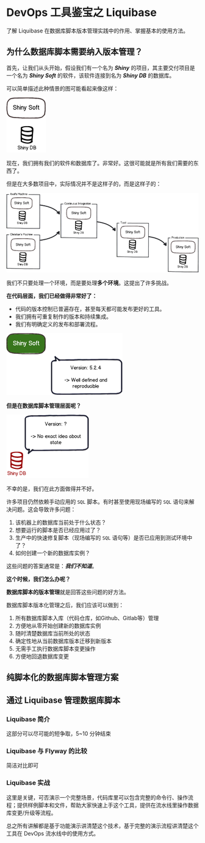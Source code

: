# DevOps 工具鉴宝之 Liquibase

了解 Liquibase 在数据库脚本版本管理实践中的作用、掌握基本的使用方法。

## 为什么数据库脚本需要纳入版本管理？

首先，让我们从头开始，假设我们有一个名为 ***Shiny*** 的项目，其主要交付项目是一个名为 ***Shiny Soft*** 的软件，该软件连接到名为 ***Shiny DB*** 的数据库。

可以简单描述此种情景的图可能看起来像这样：

![img](images/flyway-1.jpg)

现在，我们拥有我们的软件和数据库了。非常好。这很可能就是所有我们需要的东西了。

但是在大多数项目中，实际情况并不是这样子的，而是这样子的：

![img](images/flyway-2.jpg)

我们不只要处理一个环境，而是要处理**多个环境**。这提出了许多挑战。

**在代码层面，我们已经做得非常好了：**

- 代码的版本控制已普遍存在，甚至每天都可能发布更好的工具。
- 我们拥有可重复制作的版本和持续集成。
- 我们有明确定义的发布和部署流程。

![img](images/flyway-3.jpg)

**但是在数据库脚本管理层面呢？**

![img](images/flyway-4.jpg)

不幸的是，我们在此方面做得并不好。

许多项目仍然依赖手动应用的 `SQL` 脚本。有时甚至使用现场编写的 `SQL` 语句来解决问题。这会导致许多问题：

1. 该机器上的数据库当前处于什么状态？
2. 想要运行的脚本是否已经应用过了？
3. 生产中的快速修复脚本（现场编写的 `SQL` 语句等）是否已应用到测试环境中了？
4. 如何创建一个新的数据库实例？

这些问题的答案通常是：***我们不知道***。

**这个时候，我们怎么办呢？**

**数据库脚本的版本管理**就是回答这些问题的好方法。

数据库脚本版本化管理之后，我们应该可以做到：

1. 所有数据库脚本入库（代码仓库，如Github、Gitlab等）管理
2. 方便地从零开始创建新的数据库实例
3. 随时清楚数据库当前所处的状态
4. 确定性地从当前数据库版本迁移到新版本
5. 无需手工执行数据库脚本变更操作
6. 方便地回退数据库变更

## 纯脚本化的数据库脚本管理方案

## 通过 Liquibase 管理数据库脚本

### Liquibase 简介

这部分可以尽可能的短争取，5~10 分钟结束

### Liquibase 与 Flyway 的比较

简洁对比即可

### Liquibase 实战

这里是关键，可否演示一个完整场景，代码库里可以包含完整的命令行、操作流程；提供样例脚本和文件，帮助大家快速上手这个工具，提供在流水线里操作数据库变更/升级等流程。

总之所有讲解都是基于功能演示讲清楚这个技术，基于完整的演示流程讲清楚这个工具在 DevOps 流水线中的使用方式。